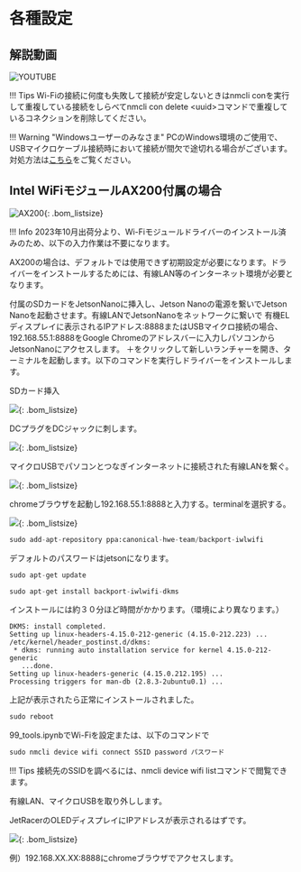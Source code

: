 # 各種設定

## 解説動画

![YOUTUBE](7i4EWnY1NJs)

!!! Tips
    Wi-Fiの接続に何度も失敗して接続が安定しないときはnmcli conを実行して重複している接続をしらべてnmcli con delete \<uuid\>コマンドで重複しているコネクションを削除してください。

!!! Warning "Windowsユーザーのみなさま"
    PCのWindows環境のご使用で、USBマイクロケーブル接続時において接続が間欠で途切れる場合がございます。
    対処方法は[こちら](https://faboplatform.github.io/JetracerDocs/tips/02.wificonectionhadling/)をご覧ください。

## Intel WiFiモジュールAX200付属の場合

![AX200](./../01.組み立て/img/img_bom/AX200DesktopKit.JPG){: .bom_listsize}

!!! Info
    2023年10月出荷分より、Wi-Fiモジュールドライバーのインストール済みのため、以下の入力作業は不要になります。

AX200の場合は、デフォルトでは使用できず初期設定が必要になります。ドライバーをインストールするためには、有線LAN等のインターネット環境が必要となります。

付属のSDカードをJetsonNanoに挿入し、Jetson Nanoの電源を繋いでJetson Nanoを起動させます。有線LANでJetsonNanoをネットワークに繋いで
有機ELディスプレイに表示されるIPアドレス:8888またはUSBマイクロ接続の場合、192.168.55.1:8888をGoogle Chromeのアドレスバーに入力しパソコンからJetsonNanoにアクセスします。
＋をクリックして新しいランチャーを開き、ターミナルを起動します。以下のコマンドを実行しドライバーをインストールします。

SDカード挿入

![](./img/sdcardInsert.JPG){: .bom_listsize}

DCプラグをDCジャックに刺します。

![](./img/powerPlug.JPG){: .bom_listsize}

マイクロUSBでパソコンとつなぎインターネットに接続された有線LANを繋ぐ。

![](./img/wireLan16001200.JPG){: .bom_listsize}

chromeブラウザを起動し192.168.55.1:8888と入力する。terminalを選択する。

![](./img/terminal.png){: .bom_listsize}

```Python
sudo add-apt-repository ppa:canonical-hwe-team/backport-iwlwifi
```
デフォルトのパスワードはjetsonになります。

```Python
sudo apt-get update
```

```Python
sudo apt-get install backport-iwlwifi-dkms
```
インストールには約３０分ほど時間がかかります。（環境により異なります。）

```shell-session
DKMS: install completed.
Setting up linux-headers-4.15.0-212-generic (4.15.0-212.223) ...
/etc/kernel/header_postinst.d/dkms:
 * dkms: running auto installation service for kernel 4.15.0-212-generic
   ...done.
Setting up linux-headers-generic (4.15.0.212.195) ...
Processing triggers for man-db (2.8.3-2ubuntu0.1) ...
```

上記が表示されたら正常にインストールされました。

```Python
sudo reboot
```
99_tools.ipynbでWi-Fiを設定または、以下のコマンドで

```Python
sudo nmcli device wifi connect SSID password パスワード
```

!!! Tips
    接続先のSSIDを調べるには、nmcli device wifi listコマンドで閲覧できます。


有線LAN、マイクロUSBを取り外しします。

JetRacerのOLEDディスプレイにIPアドレスが表示されるはずです。

![](./img/IPandUasge.JPG){: .bom_listsize}

例）192.168.XX.XX:8888にchromeブラウザでアクセスします。
